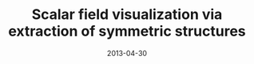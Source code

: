 ---
title: "Scalar field visualization via extraction of symmetric structures"
authors: "Talha Bin Masood, Dilip Matthew Thomas, Vijay Natarajan"
scivis_authors: [ "talma90" ]
venue: "Computer Graphics International (CGI'2013), The Visual Computer 29 (6), 761-771"
year: 2013
date: 2013-04-30
doi: "10.1007/s00371-013-0828-y"
pdf: "https://cps.iisc.ac.in/wp-content/uploads/2017/10/10.10072Fs00371-013-0828-y.pdf"
bib: "https://dblp.org/rec/journals/vc/MasoodTN13.bib"
thumbnail: "/images/publications/2013_Masood_Thomas_Natarajan.png"
---